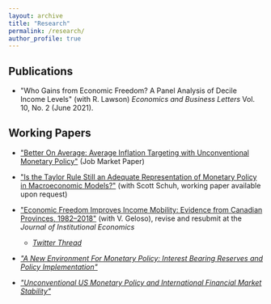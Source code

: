 ```yaml
---
layout: archive
title: "Research"
permalink: /research/
author_profile: true
---
```


## Publications 
- "Who Gains from Economic Freedom? A Panel Analysis of Decile Income Levels" (with R. Lawson) <i>Economics and Business Letters</i> Vol. 10, No. 2 (June 2021).

## Working Papers
- ["Better On Average: Average Inflation Targeting with Unconventional Monetary Policy"](/files/Better_On_Average_JMP.pdf) (Job Market Paper)

- ["Is the Taylor Rule Still an Adequate Representation of Monetary Policy in Macroeconomic Models?"](/files/Taylor_Rule.pdf) (with Scott Schuh, working paper available upon request)

- ["Economic Freedom Improves Income Mobility: Evidence from Canadian Provinces, 1982–2018"](https://papers.ssrn.com/sol3/papers.cfm?abstract_id=3875551) (with V. Geloso), revise and resubmit at the <i>Journal of Institutional Economics<i> 
    - [Twitter Thread](https://twitter.com/VincentGeloso/status/1409530926896402439?s=20)

- ["A New Environment For Monetary Policy: Interest Bearing Reserves and Policy Implementation"](/files/IOER.pdf)

- ["Unconventional US Monetary Policy and International Financial Market Stability"](/files/finstab.pdf)



<!-- ## Works in Progress -->



